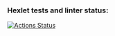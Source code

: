 ### Hexlet tests and linter status:
[![Actions Status](https://github.com/OleksandrHoncharov/frontend-project-lvl1/workflows/hexlet-check/badge.svg)](https://github.com/OleksandrHoncharov/frontend-project-lvl1/actions)